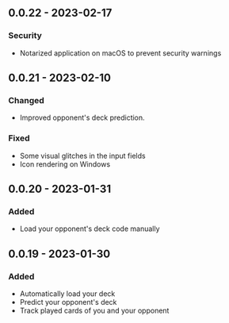 ## 0.0.22 - 2023-02-17

### Security

- Notarized application on macOS to prevent security warnings

## 0.0.21 - 2023-02-10

### Changed

- Improved opponent's deck prediction.

### Fixed

- Some visual glitches in the input fields
- Icon rendering on Windows

## 0.0.20 - 2023-01-31

### Added

- Load your opponent's deck code manually

## 0.0.19 - 2023-01-30

### Added

- Automatically load your deck
- Predict your opponent's deck
- Track played cards of you and your opponent
